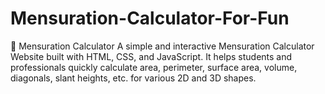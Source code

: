# Mensuration-Calculator-For-Fun
📐 Mensuration Calculator  A simple and interactive Mensuration Calculator Website built with HTML, CSS, and JavaScript. It helps students and professionals quickly calculate area, perimeter, surface area, volume, diagonals, slant heights, etc. for various 2D and 3D shapes. 
